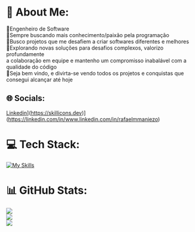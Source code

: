 # 💫 About Me:
🥇Engenheiro de Software<br>🦾Sempre buscando mais conhecimento/paixão pela programação<br>🧠Busco projetos que me desafiem a criar softwares diferentes e melhores<br>🎯Explorando novas soluções para desafios complexos, valorizo profundamente<br> a colaboração em equipe e mantenho um compromisso inabalável com a qualidade do código<br>💭Seja bem vindo, e divirta-se vendo todos os projetos e conquistas que consegui alcançar até hoje


## 🌐 Socials:
[Linkedin](https://skillicons.dev/icons?i=linkedin)](https://skillicons.dev)](https://linkedin.com/in/www.linkedin.com/in/rafaelmmaniezo) 

# 💻 Tech Stack:
[![My Skills](https://skillicons.dev/icons?i=html,css,js,arduino,py,pycharm)](https://skillicons.dev)

# 📊 GitHub Stats:
![](https://github-readme-stats.vercel.app/api?username=mmaniezo&theme=vision-friendly-dark&hide_border=false&include_all_commits=false&count_private=false)<br/>
![](https://github-readme-streak-stats.herokuapp.com/?user=mmaniezo&theme=vision-friendly-dark&hide_border=false)<br/>
![](https://github-readme-stats.vercel.app/api/top-langs/?username=mmaniezo&theme=vision-friendly-dark&hide_border=false&include_all_commits=false&count_private=false&layout=compact)

<!-- Proudly created with GPRM ( https://gprm.itsvg.in ) -->
